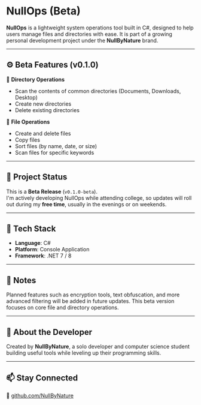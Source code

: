# NullOps (Beta)

**NullOps** is a lightweight system operations tool built in C#, designed to help users manage files and directories with ease. It is part of a growing personal development project under the **NullByNature** brand.

---

## ⚙️ Beta Features (v0.1.0)

🔹 **Directory Operations**
- Scan the contents of common directories (Documents, Downloads, Desktop)
- Create new directories
- Delete existing directories

🔹 **File Operations**
- Create and delete files
- Copy files
- Sort files (by name, date, or size)
- Scan files for specific keywords

---

## 🚧 Project Status

This is a **Beta Release** (`v0.1.0-beta`).  
I'm actively developing NullOps while attending college, so updates will roll out during my **free time**, usually in the evenings or on weekends.

---

## 🧱 Tech Stack

- **Language**: C#
- **Platform**: Console Application
- **Framework**: .NET 7 / 8

---

## 📌 Notes

Planned features such as encryption tools, text obfuscation, and more advanced filtering will be added in future updates. This beta version focuses on core file and directory operations.

---

## 👤 About the Developer

Created by **NullByNature**, a solo developer and computer science student building useful tools while leveling up their programming skills.

---

## 📫 Stay Connected

🔗 [github.com/NullByNature](https://github.com/NullByNature)

